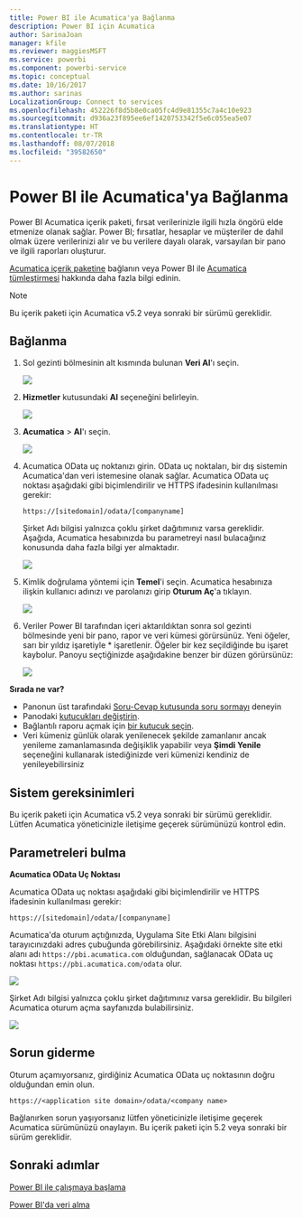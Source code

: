 ```yaml
---
title: Power BI ile Acumatica'ya Bağlanma
description: Power BI için Acumatica
author: SarinaJoan
manager: kfile
ms.reviewer: maggiesMSFT
ms.service: powerbi
ms.component: powerbi-service
ms.topic: conceptual
ms.date: 10/16/2017
ms.author: sarinas
LocalizationGroup: Connect to services
ms.openlocfilehash: 452226f8d5b8e0ca05fc4d9e81355c7a4c10e923
ms.sourcegitcommit: d936a23f895ee6ef1420753342f5e6c055ea5e07
ms.translationtype: HT
ms.contentlocale: tr-TR
ms.lasthandoff: 08/07/2018
ms.locfileid: "39582650"
---
```

# <a name="connect-to-acumatica-with-power-bi"></a>Power BI ile Acumatica'ya Bağlanma
Power BI Acumatica içerik paketi, fırsat verilerinizle ilgili hızla öngörü elde etmenize olanak sağlar. Power BI; fırsatlar, hesaplar ve müşteriler de dahil olmak üzere verilerinizi alır ve bu verilere dayalı olarak, varsayılan bir pano ve ilgili raporları oluşturur.

[Acumatica içerik paketine](https://app.powerbi.com/getdata/services/acumatica) bağlanın veya Power BI ile [Acumatica tümleştirmesi](https://powerbi.microsoft.com/integrations/acumatica) hakkında daha fazla bilgi edinin.

>[!NOTE]
>Bu içerik paketi için Acumatica v5.2 veya sonraki bir sürümü gereklidir.

## <a name="how-to-connect"></a>Bağlanma
1. Sol gezinti bölmesinin alt kısmında bulunan **Veri Al**'ı seçin.
   
   ![](media/service-connect-to-acumatica/getdata3.png)
2. **Hizmetler** kutusundaki **Al** seçeneğini belirleyin.
   
   ![](media/service-connect-to-acumatica/getdata2.png)
3. **Acumatica** \> **Al**'ı seçin.
   
   ![](media/service-connect-to-acumatica/acumatica.png)
4. Acumatica OData uç noktanızı girin. OData uç noktaları, bir dış sistemin Acumatica'dan veri istemesine olanak sağlar. Acumatica OData uç noktası aşağıdaki gibi biçimlendirilir ve HTTPS ifadesinin kullanılması gerekir:
   
     `https://[sitedomain]/odata/[companyname]`
   
   Şirket Adı bilgisi yalnızca çoklu şirket dağıtımınız varsa gereklidir. Aşağıda, Acumatica hesabınızda bu parametreyi nasıl bulacağınız konusunda daha fazla bilgi yer almaktadır.
   
   ![](media/service-connect-to-acumatica/parameters.png)
5. Kimlik doğrulama yöntemi için **Temel**'i seçin. Acumatica hesabınıza ilişkin kullanıcı adınızı ve parolanızı girip **Oturum Aç**'a tıklayın.
   
    ![](media/service-connect-to-acumatica/creds2.png)
6. Veriler Power BI tarafından içeri aktarıldıktan sonra sol gezinti bölmesinde yeni bir pano, rapor ve veri kümesi görürsünüz. Yeni öğeler, sarı bir yıldız işaretiyle \* işaretlenir. Öğeler bir kez seçildiğinde bu işaret kaybolur. Panoyu seçtiğinizde aşağıdakine benzer bir düzen görürsünüz:
   
    ![](media/service-connect-to-acumatica/dashboard.png)

**Sırada ne var?**

* Panonun üst tarafındaki [Soru-Cevap kutusunda soru sormayı](power-bi-q-and-a.md) deneyin
* Panodaki [kutucukları değiştirin](service-dashboard-edit-tile.md).
* Bağlantılı raporu açmak için [bir kutucuk seçin](service-dashboard-tiles.md).
* Veri kümeniz günlük olarak yenilenecek şekilde zamanlanır ancak yenileme zamanlamasında değişiklik yapabilir veya **Şimdi Yenile** seçeneğini kullanarak istediğinizde veri kümenizi kendiniz de yenileyebilirsiniz

## <a name="system-requirements"></a>Sistem gereksinimleri
Bu içerik paketi için Acumatica v5.2 veya sonraki bir sürümü gereklidir. Lütfen Acumatica yöneticinizle iletişime geçerek sürümünüzü kontrol edin.

## <a name="finding-parameters"></a>Parametreleri bulma
**Acumatica OData Uç Noktası**

Acumatica OData uç noktası aşağıdaki gibi biçimlendirilir ve HTTPS ifadesinin kullanılması gerekir:

    https://[sitedomain]/odata/[companyname]

Acumatica'da oturum açtığınızda, Uygulama Site Etki Alanı bilgisini tarayıcınızdaki adres çubuğunda görebilirsiniz. Aşağıdaki örnekte site etki alanı adı `https://pbi.acumatica.com` olduğundan, sağlanacak OData uç noktası `https://pbi.acumatica.com/odata` olur.

 ![](media/service-connect-to-acumatica/url.png)

Şirket Adı bilgisi yalnızca çoklu şirket dağıtımınız varsa gereklidir. Bu bilgileri Acumatica oturum açma sayfanızda bulabilirsiniz.

![](media/service-connect-to-acumatica/signin2.png)

## <a name="troubleshooting"></a>Sorun giderme
Oturum açamıyorsanız, girdiğiniz Acumatica OData uç noktasının doğru olduğundan emin olun.

    https://<application site domain>/odata/<company name>

Bağlanırken sorun yaşıyorsanız lütfen yöneticinizle iletişime geçerek Acumatica sürümünüzü onaylayın. Bu içerik paketi için 5.2 veya sonraki bir sürüm gereklidir.

## <a name="next-steps"></a>Sonraki adımlar
[Power BI ile çalışmaya başlama](service-get-started.md)

[Power BI'da veri alma](service-get-data.md)

